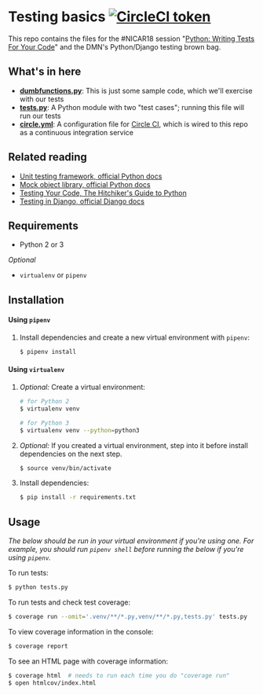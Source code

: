 # Testing basics [![CircleCI token](https://img.shields.io/circleci/token/ab0c79940dd8b720258ea65fbbd9ce3d4cf965fb/project/github/DallasMorningNews/python-testing-101/master.svg)](https://circleci.com/gh/DallasMorningNews/python-testing-101)

This repo contains the files for the #NICAR18 session "[Python: Writing Tests For Your Code](https://www.ire.org/events-and-training/event/3189/3631/)" and the DMN's Python/Django testing brown bag.

## What's in here

- **[dumbfunctions.py](dumbfunctions.py)**: This is just some sample code, which we'll exercise with our tests
- **[tests.py](tests.py)**: A Python module with two "test cases"; running this file will run our tests
- **[circle.yml](circle.yml)**: A configuration file for [Circle CI](https://circleci.com/), which is wired to this repo as a continuous integration service

## Related reading

- [Unit testing framework, official Python docs](https://docs.python.org/3.6/library/unittest.html)
- [Mock object library, official Python docs](https://docs.python.org/3/library/unittest.mock.html)
- [Testing Your Code, The Hitchiker's Guide to Python](http://docs.python-guide.org/en/latest/writing/tests/)
- [Testing in Django, official Django docs](https://docs.djangoproject.com/en/1.11/topics/testing/)

## Requirements

- Python 2 or 3

_Optional_

- `virtualenv` or `pipenv`

## Installation

#### Using `pipenv`

1. Install dependencies and create a new virtual environment with `pipenv`:

    ```sh
    $ pipenv install
    ```

#### Using `virtualenv`

1. _Optional:_ Create a virtual environment:

    ```sh
    # for Python 2
    $ virtualenv venv
    ```

    ```sh
    # for Python 3
    $ virtualenv venv --python=python3
    ```

2. _Optional:_ If you created a virtual environment, step into it before install dependencies on the next step.
    ```sh
    $ source venv/bin/activate
    ```

3. Install dependencies:
    ```sh
    $ pip install -r requirements.txt
    ```

## Usage

_The below should be run in your virtual environment if you're using one. For example, you should run `pipenv shell` before running the below if you're using `pipenv`._

To run tests:

```sh
$ python tests.py
```

To run tests and check test coverage:

```sh
$ coverage run --omit='.venv/**/*.py,venv/**/*.py,tests.py' tests.py
```

To view coverage information in the console:

```sh
$ coverage report
```

To see an HTML page with coverage information:

```sh
$ coverage html  # needs to run each time you do "coverage run"
$ open htmlcov/index.html
```
